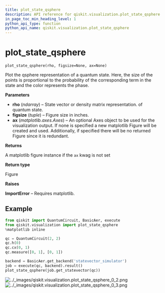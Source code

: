 ```yaml
---
title: plot_state_qsphere
description: API reference for qiskit.visualization.plot_state_qsphere
in_page_toc_min_heading_level: 1
python_api_type: function
python_api_name: qiskit.visualization.plot_state_qsphere
---
```


# plot\_state\_qsphere

<span id="qiskit.visualization.plot_state_qsphere" />

`plot_state_qsphere(rho, figsize=None, ax=None)`

Plot the qsphere representation of a quantum state. Here, the size of the points is proportional to the probability of the corresponding term in the state and the color represents the phase.

**Parameters**

*   **rho** (*ndarray*) – State vector or density matrix representation. of quantum state.
*   **figsize** (*tuple*) – Figure size in inches.
*   **ax** (*matplotlib.axes.Axes*) – An optional Axes object to be used for the visualization output. If none is specified a new matplotlib Figure will be created and used. Additionally, if specified there will be no returned Figure since it is redundant.

**Returns**

A matplotlib figure instance if the `ax` kwag is not set

**Return type**

Figure

**Raises**

**ImportError** – Requires matplotlib.

## Example

```python
from qiskit import QuantumCircuit, BasicAer, execute
from qiskit.visualization import plot_state_qsphere
%matplotlib inline

qc = QuantumCircuit(2, 2)
qc.h(0)
qc.cx(0, 1)
qc.measure([0, 1], [0, 1])

backend = BasicAer.get_backend('statevector_simulator')
job = execute(qc, backend).result()
plot_state_qsphere(job.get_statevector(qc))
```

![../\_images/qiskit.visualization.plot\_state\_qsphere\_0\_2.png](/images/api/qiskit/0.19/qiskit.visualization.plot_state_qsphere_0_2.png) ![../\_images/qiskit.visualization.plot\_state\_qsphere\_0\_3.png](/images/api/qiskit/0.19/qiskit.visualization.plot_state_qsphere_0_3.png)

